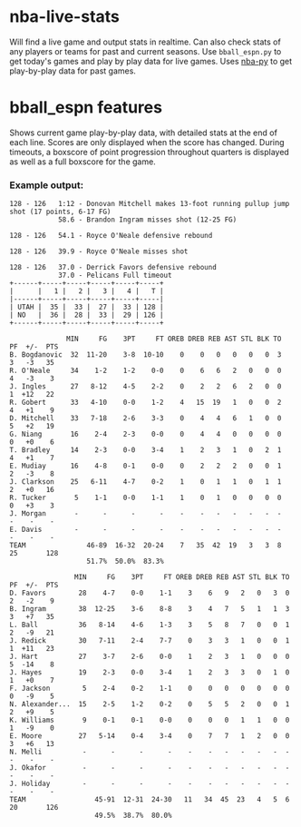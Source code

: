 # nba-live-stats
Will find a live game and output stats in realtime. Can also check stats of any players or teams for past and current seasons.
Use ```bball_espn.py``` to get today's games and play by play data for live games. Uses [nba-py](https://pypi.org/project/nba-api/) to get play-by-play data for past games.




# bball_espn features
Shows current game play-by-play data, with detailed stats at the end of each line. Scores are only displayed when the score has changed. During timeouts, a boxscore of point progression throughout quarters is displayed as well as a full boxscore for the game.

### Example output:
```
128 - 126   1:12 - Donovan Mitchell makes 13-foot running pullup jump shot (17 points, 6-17 FG)
            58.6 - Brandon Ingram misses shot (12-25 FG)

128 - 126   54.1 - Royce O'Neale defensive rebound

128 - 126   39.9 - Royce O'Neale misses shot

128 - 126   37.0 - Derrick Favors defensive rebound
            37.0 - Pelicans Full timeout
+------+-----+-----+-----+-----+-----+
|      |   1 |   2 |   3 |   4 |   T |
|------+-----+-----+-----+-----+-----|
| UTAH |  35 |  33 |  27 |  33 | 128 |
| NO   |  36 |  28 |  33 |  29 | 126 |
+------+-----+-----+-----+-----+-----+

              MIN     FG    3PT     FT OREB DREB REB AST STL BLK TO  PF  +/-  PTS
B. Bogdanovic  32  11-20    3-8  10-10    0    0   0   0   0   0  3   3   -3   35
R. O'Neale     34    1-2    1-2    0-0    0    6   6   2   0   0  0   4   -3    3
J. Ingles      27   8-12    4-5    2-2    0    2   2   6   2   0  0   1  +12   22
R. Gobert      33   4-10    0-0    1-2    4   15  19   1   0   0  2   4   +1    9
D. Mitchell    33   7-18    2-6    3-3    0    4   4   6   1   0  0   5   +2   19
G. Niang       16    2-4    2-3    0-0    0    4   4   0   0   0  0   0   +0    6
T. Bradley     14    2-3    0-0    3-4    1    2   3   1   0   2  1   4   +1    7
E. Mudiay      16    4-8    0-1    0-0    0    2   2   2   0   0  1   2   -3    8
J. Clarkson    25   6-11    4-7    0-2    1    0   1   1   0   1  1   2   +0   16
R. Tucker       5    1-1    0-0    1-1    1    0   1   0   0   0  0   0   +3    3
J. Morgan       -      -      -      -    -    -   -   -   -   -  -   -    -    -
E. Davis        -      -      -      -    -    -   -   -   -   -  -   -    -    -
TEAM               46-89  16-32  20-24    7   35  42  19   3   3  8  25       128
                   51.7%  50.0%  83.3%

                MIN     FG    3PT     FT OREB DREB REB AST STL BLK TO  PF  +/-  PTS
D. Favors        28    4-7    0-0    1-1    3    6   9   2   0   3  0   2   -2    9
B. Ingram        38  12-25    3-6    8-8    3    4   7   5   1   1  3   3   +7   35
L. Ball          36   8-14    4-6    1-3    3    5   8   7   0   0  1   2   -9   21
J. Redick        30   7-11    2-4    7-7    0    3   3   1   0   0  1   1  +11   23
J. Hart          27    3-7    2-6    0-0    1    2   3   1   0   0  0   5  -14    8
J. Hayes         19    2-3    0-0    3-4    1    2   3   3   0   1  0   1   +0    7
F. Jackson        5    2-4    0-2    1-1    0    0   0   0   0   0  0   0   -9    5
N. Alexander...  15    2-5    1-2    0-2    0    5   5   2   0   0  1   2   +9    5
K. Williams       9    0-1    0-1    0-0    0    0   0   1   1   0  0   1   -9    0
E. Moore         27   5-14    0-4    3-4    0    7   7   1   2   0  0   3   +6   13
N. Melli          -      -      -      -    -    -   -   -   -   -  -   -    -    -
J. Okafor         -      -      -      -    -    -   -   -   -   -  -   -    -    -
J. Holiday        -      -      -      -    -    -   -   -   -   -  -   -    -    -
TEAM                 45-91  12-31  24-30   11   34  45  23   4   5  6  20       126
                     49.5%  38.7%  80.0%
```
